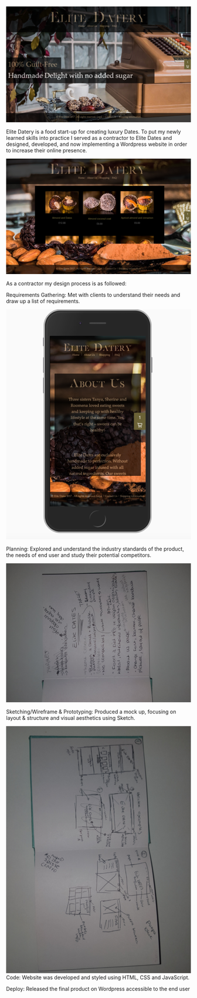 
![](images/ed.png)

Elite Datery is a food start-up for creating luxury Dates.
To put my newly learned skills into practice I served as a contractor to Elite Dates and designed, developed, and now implementing a Wordpress website in order to increase their online presence.

![](images/ed4.png)

As a contractor my design process is as followed:

Requirements Gathering: Met with clients to understand their needs and draw up a list of requirements.

![](images/ed3.png)

Planning: Explored and understand the industry standards of the product, the needs of end user and study their potential competitors.

![](images/ed6.jpg)

Sketching/Wireframe & Prototyping: Produced a mock up, focusing on layout & structure and visual aesthetics using Sketch. 

![](images/ed7.jpg)
Code: Website was developed and styled using HTML, CSS and JavaScript.

Deploy: Released the final product on Wordpress accessible to the end user
